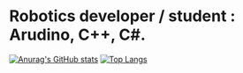 # Robotics developer / student : Arudino, C++, C#.
[![Anurag's GitHub stats](https://github-readme-stats.vercel.app/api?username=Bugger525&theme=onedark)](https://github.com/Bugger525/github-readme-stats)
[![Top Langs](https://github-readme-stats.vercel.app/api/top-langs/?username=Bugger525&theme=onedark)](https://github.com/Bugger525/github-readme-stats)
